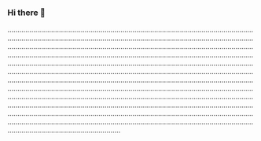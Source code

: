 ### Hi there 👋

.........................................................................................................................................................................................................................................................................................................................................................................................................................................................................................................................................................................................................................................................................................................................................................................................................................................................................................................................................................................................................................................................................................................................................................................................................................................................................................................................................................................................................................................................................................................................................................................................................
